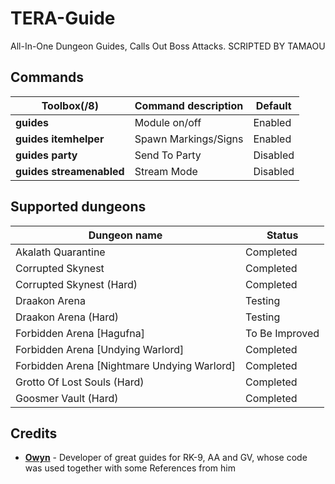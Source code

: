 
TERA-Guide
======

All-In-One Dungeon Guides, Calls Out Boss Attacks. SCRIPTED BY TAMAOU

## Commands
Toolbox(/8) | Command description | Default
--- | --- | ---
**guides** | Module on/off	|	Enabled
**guides itemhelper**	|	Spawn Markings/Signs	|	Enabled
**guides party**	|	Send To Party	|	Disabled
**guides streamenabled**	|	Stream Mode	|	Disabled

## Supported dungeons
Dungeon name | Status
--- | ---
Akalath Quarantine	|	Completed
Corrupted Skynest | Completed
Corrupted Skynest (Hard) | Completed
Draakon Arena | Testing
Draakon Arena (Hard) | Testing
Forbidden Arena [Hagufna] | To Be Improved
Forbidden Arena [Undying Warlord] | Completed
Forbidden Arena [Nightmare Undying Warlord]| Completed
Grotto Of Lost Souls (Hard)	|	Completed
Goosmer Vault (Hard)	|	Completed

## Credits
- **[Owyn](https://github.com/Owyn)** - Developer of great guides for RK-9, AA and GV, whose code was used together with some References from him

